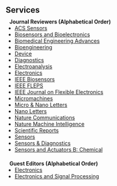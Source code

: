 <h1 id="services"></h1>

<h2 style="margin: 60px 0px 10px;">Services</h2>

<h4 style="margin:0 10px 0;">Journal Reviewers (Alphabetical Order)</h4>

<ul style="margin:0 0 20px;">
  <li><a href="https://pubs.acs.org/journal/ascefj"><autocolor>ACS Sensors</autocolor></a></li>
  <li><a href="https://www.sciencedirect.com/journal/biosensors-and-bioelectronics"><autocolor>Biosensors and Bioelectronics</autocolor></a></li>
  <li><a href="https://www.sciencedirect.com/journal/biomedical-engineering-advances"><autocolor>Biomedical Engineering Advances</autocolor></a></li>
  <li><a href="https://www.mdpi.com/journal/bioengineering"><autocolor>Bioengineering</autocolor></a></li>
  <li><a href="https://www.cell.com/device/home"><autocolor>Device</autocolor></a></li>
  <li><a href="https://www.mdpi.com/journal/diagnostics"><autocolor>Diagnostics</autocolor></a></li>
  <li><a href="https://onlinelibrary.wiley.com/journal/15214109"><autocolor>Electroanalysis</autocolor></a></li>
  <li><a href="https://www.mdpi.com/journal/electronics"><autocolor>Electronics</autocolor></a></li>
  <li><a href="https://ieee-sensors.org/journals/"><autocolor>IEEE Biosensors</autocolor></a></li>
  <li><a href="https://2023.ieee-fleps.org/"><autocolor>IEEE FLEPS</autocolor></a></li>
  <li><a href="https://ieee-jflex.org/"><autocolor>IEEE Journal on Flexible Electronics</autocolor></a></li>
  <li><a href="https://www.mdpi.com/journal/micromachines"><autocolor>Micromachines</autocolor></a></li>
  <li><a href="https://ietresearch.onlinelibrary.wiley.com/journal/20400861"><autocolor>Micro & Nano Letters</autocolor></a></li>
  <li><a href="https://pubs.acs.org/journal/nalefd"><autocolor>Nano Letters</autocolor></a></li>
  <li><a href="https://www.nature.com/ncomms/"><autocolor>Nature Communications</autocolor></a></li>
  <li><a href="https://www.nature.com/natmachintell/"><autocolor>Nature Machine Intelligence</autocolor></a></li>
  <li><a href="https://www.nature.com/srep/"><autocolor>Scientific Reports</autocolor></a></li>
  <li><a href="https://www.mdpi.com/journal/sensors"><autocolor>Sensors</autocolor></a></li>
  <li><a href="https://www.rsc.org/journals-books-databases/about-journals/sensors-diagnostics/"><autocolor>Sensors & Diagnostics</autocolor></a></li>
  <li><a href="https://www.sciencedirect.com/journal/sensors-and-actuators-b-chemical"><autocolor>Sensors and Actuators B: Chemical</autocolor></a></li>
</ul>

<h4 style="margin:0 10px 0;">Guest Editors (Alphabetical Order)</h4>
<ul style="margin:0 0 20px;">
  <li><a href="https://www.mdpi.com/journal/electronics/special_issues/Wearable"><autocolor>Electronics</autocolor></a></li>
  <li><a href="https://www.elspub.com/journals/electronics-and-signal-processing/special_issues/innovative-wearable-sensing-technologies-and-integrated-systems-for-personalized-health-management"><autocolor>Electronics and Signal Processing</autocolor></a></li>
</ul>